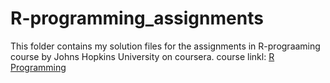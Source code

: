 # R-programming_assignments
This folder contains my solution files for the assignments in R-prograaming course by Johns Hopkins University on coursera.
course linkl:  [R Programming](https://www.coursera.org/learn/r-programming)
